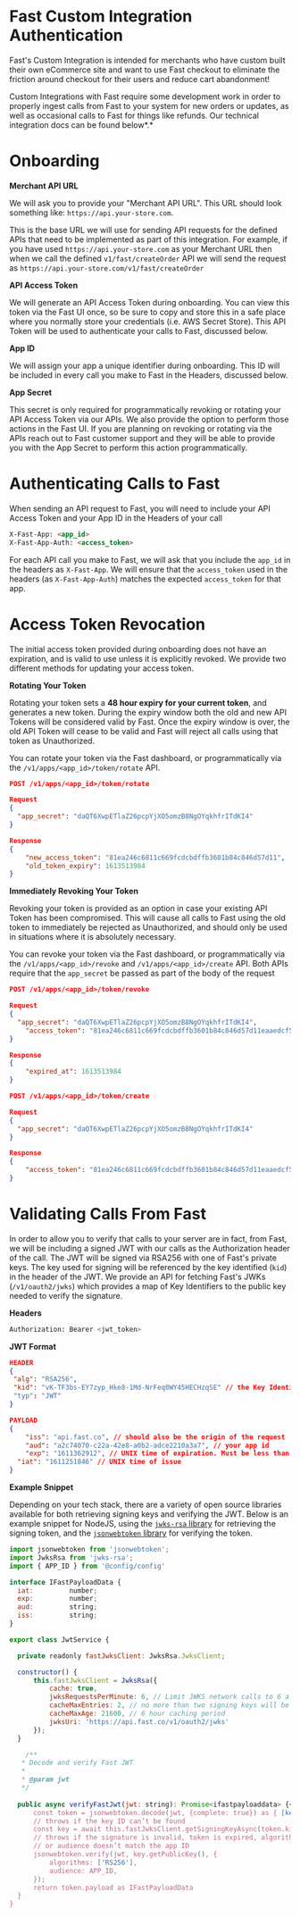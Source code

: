 # Fast Custom Integration Authentication

Fast's Custom Integration is intended for merchants who have custom built their own eCommerce site and want to use Fast checkout to eliminate the friction around checkout for their users and reduce cart abandonment! 

Custom Integrations with Fast require some development work in order to properly ingest calls from Fast to your system for new orders or updates, as well as occasional calls to Fast for things like refunds. Our technical integration docs can be found below*.*

# Onboarding

**Merchant API URL**

We will ask you to provide your "Merchant API URL". This URL should look something like: `https://api.your-store.com`. 

This is the base URL we will use for sending API requests for the defined APIs that need to be implemented as part of this integration. For example, if you have used `https://api.your-store.com` as your Merchant URL then when we call the defined `v1/fast/createOrder` API we will send the request as `https://api.your-store.com/v1/fast/createOrder`

**API Access Token**

We will generate an API Access Token during onboarding. You can view this token via the Fast UI once, so be sure to copy and store this in a safe place where you normally store your credentials (i.e. AWS Secret Store). This API Token will be used to authenticate your calls to Fast, discussed below.

**App ID**

We will assign your app a unique identifier during onboarding. This ID will be included in every call you make to Fast in the Headers, discussed below.

**App Secret**

This secret is only required for programmatically revoking or rotating your API Access Token via our APIs. We also provide the option to perform those actions in the Fast UI. If you are planning on revoking or rotating via the APIs reach out to Fast customer support and they will be able to provide you with the App Secret to perform this action programmatically. 

# Authenticating Calls to Fast

When sending an API request to Fast, you will need to include your API Access Token and your App ID in the Headers of your call

```html
X-Fast-App: <app_id>
X-Fast-App-Auth: <access_token>
```

For each API call you make to Fast, we will ask that you include the `app_id` in the headers as `X-Fast-App`. We will ensure that the `access_token` used in the headers (as `X-Fast-App-Auth`) matches the expected `access_token` for that app.

# Access Token Revocation

The initial access token provided during onboarding does not have an expiration, and is valid to use unless it is explicitly revoked. We provide two different methods for updating your access token.

**Rotating Your Token**

Rotating your token sets a **48 hour expiry for your current token**, and generates a new token. During the expiry window both the old and new API Tokens will be considered valid by Fast. Once the expiry window is over, the old API Token will cease to be valid and Fast will reject all calls using that token as Unauthorized.

You can rotate your token via the Fast dashboard, or programmatically via the `/v1/apps/<app_id>/token/rotate` API.

```json
POST /v1/apps/<app_id>/token/rotate

Request
{
  "app_secret": "daQT6XwpETlaZ26pcpYjXO5omzB8NgOYqkhfrITdKI4"
}

Response
{
    "new_access_token": "81ea246c6811c669fcdcbdffb3601b84c846d57d11",
    "old_token_expiry": 1613513984
}
```

**Immediately Revoking Your Token**

Revoking your token is provided as an option in case your existing API Token has been compromised. This will cause all calls to Fast using the old token to immediately be rejected as Unauthorized, and should only be used in situations where it is absolutely necessary.

You can revoke your token via the Fast dashboard, or programmatically via the `/v1/apps/<app_id>/revoke` and `/v1/apps/<app_id>/create` API. Both APIs require that the `app_secret` be passed as part of the body of the request

```json
POST /v1/apps/<app_id>/token/revoke

Request
{
  "app_secret": "daQT6XwpETlaZ26pcpYjXO5omzB8NgOYqkhfrITdKI4",
    "access_token": "81ea246c6811c669fcdcbdffb3601b84c846d57d11eaaedcf5bb020a96f22d05"
}

Response
{
    "expired_at": 1613513984
}
```

```json
POST /v1/apps/<app_id>/token/create

Request
{
  "app_secret": "daQT6XwpETlaZ26pcpYjXO5omzB8NgOYqkhfrITdKI4"
}

Response
{
    "access_token": "81ea246c6811c669fcdcbdffb3601b84c846d57d11eaaedcf5bb020a96f22d05"
}
```

# Validating Calls From Fast

In order to allow you to verify that calls to your server are in fact, from Fast, we will be including a signed JWT with our calls as the Authorization header of the call. The JWT will be signed via RSA256 with one of Fast's private keys. The key used for signing will be referenced by the key identified (`kid`) in the header of the JWT. We provide an API for fetching Fast's JWKs (`/v1/oauth2/jwks`) which provides a map of Key Identifiers to the public key needed to verify the signature.

**Headers**

```python
Authorization: Bearer <jwt_token>
```

**JWT Format**

```json
HEADER
{
 "alg": "RSA256",
 "kid": "vK-TF3bs-EY7zyp_Hke8-1Md-NrFeq0WY45HECHzqSE" // the Key Identifier to determine the public key to verify the signature
 "typ": "JWT"
}

PAYLOAD
{
    "iss": "api.fast.co", // should also be the origin of the request
    "aud": "a2c74070-c22a-42e8-a0b2-adce2210a3a7", // your app id
    "exp": "1611362912", // UNIX time of expiration. Must be less than current time
  "iat": "1611251846" // UNIX time of issue
}
```

**Example Snippet**

Depending on your tech stack, there are a variety of open source libraries available for both retrieving signing keys and verifying the JWT. Below is an example snippet for NodeJS, using the [`jwks-rsa` library](https://github.com/auth0/node-jwks-rsa) for retrieving the signing token, and the [`jsonwebtoken` library](https://www.npmjs.com/package/jsonwebtoken) for verifying the token.

```jsx
import jsonwebtoken from 'jsonwebtoken';
import JwksRsa from 'jwks-rsa';
import { APP_ID } from '@config/config'

interface IFastPayloadData {
  iat:         number;
  exp:         number;
  aud:         string;
  iss:         string;
}

export class JwtService {

  private readonly fastJwksClient: JwksRsa.JwksClient;

  constructor() {
      this.fastJwksClient = JwksRsa({
          cache: true,
          jwksRequestsPerMinute: 6, // Limit JWKS network calls to 6 a minute
          cacheMaxEntries: 2, // no more than two signing keys will be active at a time
          cacheMaxAge: 21600, // 6 hour caching period
          jwksUri: 'https://api.fast.co/v1/oauth2/jwks'
      });
  }  

    /**
   * Decode and verify Fast JWT
   *
   * @param jwt
   */
‍
  public async verifyFastJwt(jwt: string): Promise<ifastpayloaddata> {</ifastpayloaddata>
      const token = jsonwebtoken.decode(jwt, {complete: true}) as { [key: string]: any}
      // throws if the key ID can’t be found
      const key = await this.fastJwksClient.getSigningKeyAsync(token.kid)
      // throws if the signature is invalid, token is expired, algorithm doesn’t match,
      // or audience doesn’t match the app ID
      jsonwebtoken.verify(jwt, key.getPublicKey(), {
          algorithms: ['RS256'],
          audience: APP_ID,
      });
      return token.payload as IFastPayloadData
  }
}
```
